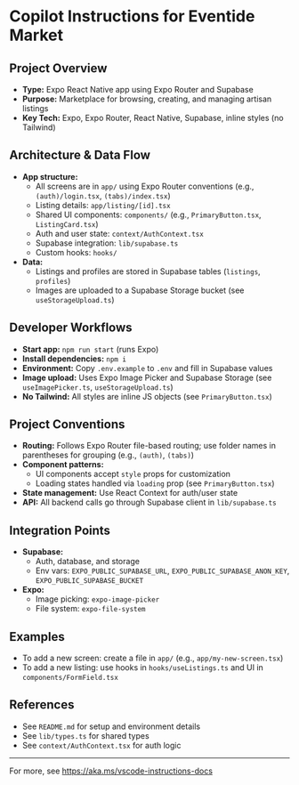 # Copilot Instructions for Eventide Market

## Project Overview
- **Type:** Expo React Native app using Expo Router and Supabase
- **Purpose:** Marketplace for browsing, creating, and managing artisan listings
- **Key Tech:** Expo, Expo Router, React Native, Supabase, inline styles (no Tailwind)

## Architecture & Data Flow
- **App structure:**
  - All screens are in `app/` using Expo Router conventions (e.g., `(auth)/login.tsx`, `(tabs)/index.tsx`)
  - Listing details: `app/listing/[id].tsx`
  - Shared UI components: `components/` (e.g., `PrimaryButton.tsx`, `ListingCard.tsx`)
  - Auth and user state: `context/AuthContext.tsx`
  - Supabase integration: `lib/supabase.ts`
  - Custom hooks: `hooks/`
- **Data:**
  - Listings and profiles are stored in Supabase tables (`listings`, `profiles`)
  - Images are uploaded to a Supabase Storage bucket (see `useStorageUpload.ts`)

## Developer Workflows
- **Start app:** `npm run start` (runs Expo)
- **Install dependencies:** `npm i`
- **Environment:** Copy `.env.example` to `.env` and fill in Supabase values
- **Image upload:** Uses Expo Image Picker and Supabase Storage (see `useImagePicker.ts`, `useStorageUpload.ts`)
- **No Tailwind:** All styles are inline JS objects (see `PrimaryButton.tsx`)

## Project Conventions
- **Routing:** Follows Expo Router file-based routing; use folder names in parentheses for grouping (e.g., `(auth)`, `(tabs)`)
- **Component patterns:**
  - UI components accept `style` props for customization
  - Loading states handled via `loading` prop (see `PrimaryButton.tsx`)
- **State management:** Use React Context for auth/user state
- **API:** All backend calls go through Supabase client in `lib/supabase.ts`

## Integration Points
- **Supabase:**
  - Auth, database, and storage
  - Env vars: `EXPO_PUBLIC_SUPABASE_URL`, `EXPO_PUBLIC_SUPABASE_ANON_KEY`, `EXPO_PUBLIC_SUPABASE_BUCKET`
- **Expo:**
  - Image picking: `expo-image-picker`
  - File system: `expo-file-system`

## Examples
- To add a new screen: create a file in `app/` (e.g., `app/my-new-screen.tsx`)
- To add a new listing: use hooks in `hooks/useListings.ts` and UI in `components/FormField.tsx`

## References
- See `README.md` for setup and environment details
- See `lib/types.ts` for shared types
- See `context/AuthContext.tsx` for auth logic

---
For more, see https://aka.ms/vscode-instructions-docs
